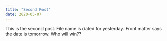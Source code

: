 ```yaml
---
title: "Second Post"
date: 2020-05-07
---
```

This is the second post. File name is dated for yesterday. Front matter says the date is tomorrow. Who will win??
